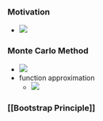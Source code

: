 ### Motivation
+ ![](../../z_images/Pasted%20image%2020230115095855.png)

### Monte Carlo Method
+ ![](../../z_images/Pasted%20image%2020230115095834.png)
+ function approximation
	+ ![](../../z_images/Pasted%20image%2020230115100026.png)

### [[Bootstrap Principle]]